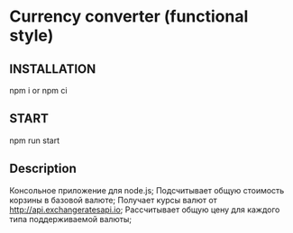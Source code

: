 Сurrency сonverter (functional style)
=============================

INSTALLATION
------------
npm i or npm ci


START
------------
npm run start


Description
------------
Консольное приложение для node.js;
Подсчитывает общую стоимость корзины в базовой валюте;
Получает курсы валют от http://api.exchangeratesapi.io;
Рассчитывает общую цену для каждого типа поддерживаемой валюты;
